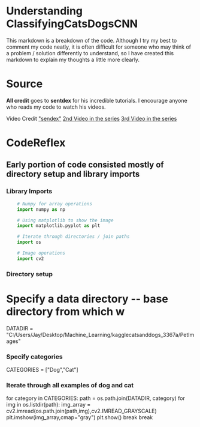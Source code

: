 # Understanding ClassifyingCatsDogsCNN
This markdown is a breakdown of the code. Although I try my best to comment my code neatly, it is often difficult for someone who may think of a problem / solution differently to understand, so I have created this markdown to explain my thoughts a little more clearly.

# Source
**All credit** goes to **sentdex** for his incredible tutorials. I encourage anyone who reads my code to watch his videos.

Video Credit
["sendex"](https://www.youtube.com/user/sentdex "sentdex YouTube Channel")
[2nd Video in the series](https://www.youtube.com/watch?v=j-3vuBynnOE "Convolutional Neural Networks...")
[3rd Video in the series](https://www.youtube.com/watch?v=WvoLTXIjBYU "Convolutional Neural Networks...")

# CodeReflex

## Early portion of code consisted mostly of directory setup and library imports
### Library Imports
```python
    # Numpy for array operations
    import numpy as np

    # Using matplotlib to show the image
    import matplotlib.pyplot as plt

    # Iterate through directories / join paths
    import os

    # Image operations
    import cv2
```

### Directory setup
# Specify a data directory -- base directory from which w
DATADIR = "C:/Users/Jay/Desktop/Machine_Learning/kagglecatsanddogs_3367a/PetImages"

### Specify categories
CATEGORIES = ["Dog","Cat"]

### Iterate through all examples of dog and cat
for category in CATEGORIES:
    path = os.path.join(DATADIR, category)
    for img in os.listdir(path):
        img_array = cv2.imread(os.path.join(path,img),cv2.IMREAD_GRAYSCALE)
        plt.imshow(img_array,cmap="gray")
        plt.show()
        break
    break
